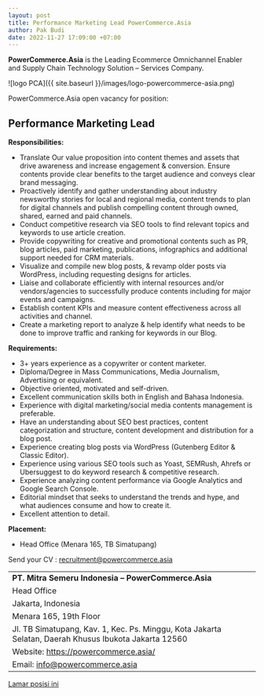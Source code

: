 ```yaml
---
layout: post
title: Performance Marketing Lead PowerCommerce.Asia
author: Pak Budi
date: 2022-11-27 17:09:00 +07:00
---
```


**PowerCommerce.Asia** is the Leading Ecommerce Omnichannel Enabler and Supply Chain Technology Solution – Services Company.

![logo PCA]({{ site.baseurl }}/images/logo-powercommerce-asia.png)
 
PowerCommerce.Asia open vacancy for position:

## Performance Marketing Lead ##

**Responsibilities:**

* Translate Our value proposition into content themes and assets that drive awareness and increase engagement & conversion. Ensure contents provide clear benefits to the target audience and conveys clear brand messaging.
* Proactively identify and gather understanding about industry newsworthy stories for local and regional media, content trends to plan for digital channels and publish compelling content through owned, shared, earned and paid channels.
* Conduct competitive research via SEO tools to find relevant topics and keywords to use article creation.
* Provide copywriting for creative and promotional contents such as PR, blog articles, paid marketing, publications, infographics and additional support needed for CRM materials.
* Visualize and compile new blog posts, & revamp older posts via WordPress, including requesting designs for articles.
* Liaise and collaborate efficiently with internal resources and/or vendors/agencies to successfully produce contents including for major events and campaigns.
* Establish content KPIs and measure content effectiveness across all activities and channel.
* Create a marketing report to analyze & help identify what needs to be done to improve traffic and ranking for keywords in our Blog.

**Requirements:**

* 3+ years experience as a copywriter or content marketer.
* Diploma/Degree in Mass Communications, Media Journalism, Advertising or equivalent.
* Objective oriented, motivated and self-driven.
* Excellent communication skills both in English and Bahasa Indonesia.
* Experience with digital marketing/social media contents management is preferable.
* Have an understanding about SEO best practices, content categorization and structure, content development and distribution for a blog post.
* Experience creating blog posts via WordPress (Gutenberg Editor & Classic Editor).
* Experience using various SEO tools such as Yoast, SEMRush, Ahrefs or Ubersuggest to do keyword research & competitive research.
* Experience analyzing content performance via Google Analytics and Google Search Console.
* Editorial mindset that seeks to understand the trends and hype, and what audiences consume and how to create it.
* Excellent attention to detail.

**Placement:**

* Head Office (Menara 165, TB Simatupang)

Send your CV : [recruitment@powercommerce.asia](mailto:recruitment@powercommerce.asia)

| |
|---|
| **PT. Mitra Semeru Indonesia – PowerCommerce.Asia** |
| Head Office |
| Jakarta, Indonesia |
| Menara 165, 19th Floor |
| Jl. TB Simatupang, Kav. 1, Kec. Ps. Minggu, Kota Jakarta Selatan, Daerah Khusus Ibukota Jakarta 12560 |
| Website: https://powercommerce.asia/ |
| Email: info@powercommerce.asia |

<div class="apply"><a href="https://powercommerce.asia/careers/performance-marketing-lead/">Lamar posisi ini</a></div>
